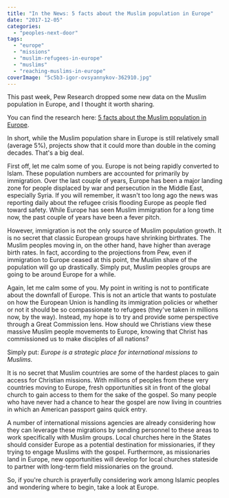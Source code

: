 ```yaml
---
title: "In the News: 5 facts about the Muslim population in Europe"
date: "2017-12-05"
categories: 
  - "peoples-next-door"
tags: 
  - "europe"
  - "missions"
  - "muslim-refugees-in-europe"
  - "muslims"
  - "reaching-muslims-in-europe"
coverImage: "5c5b3-igor-ovsyannykov-362910.jpg"
---
```


This past week, Pew Research dropped some new data on the Muslim population in Europe, and I thought it worth sharing.

You can find the research here: [5 facts about the Muslim population in Europe](http://www.pewresearch.org/fact-tank/2017/11/29/5-facts-about-the-muslim-population-in-europe/).

In short, while the Muslim population share in Europe is still relatively small (average 5%), projects show that it could more than double in the coming decades. That's a big deal.

First off, let me calm some of you. Europe is not being rapidly converted to Islam. These population numbers are accounted for primarily by immigration. Over the last couple of years, Europe has been a major landing zone for people displaced by war and persecution in the Middle East, especially Syria. If you will remember, it wasn't too long ago the news was reporting daily about the refugee crisis flooding Europe as people fled toward safety. While Europe has seen Muslim immigration for a long time now, the past couple of years have been a fever pitch.

However, immigration is not the only source of Muslim population growth. It is no secret that classic European groups have shrinking birthrates. The Muslim peoples moving in, on the other hand, have higher than average birth rates. In fact, according to the projections from Pew, even if immigration to Europe ceased at this point, the Muslim share of the population will go up drastically. Simply put, Muslim peoples groups are going to be around Europe for a while.

Again, let me calm some of you. My point in writing is not to pontificate about the downfall of Europe. This is not an article that wants to postulate on how the European Union is handling its immigration policies or whether or not it should be so compassionate to refugees (they've taken in millions now, by the way). Instead, my hope is to try and provide some perspective through a Great Commission lens. How should we Christians view these massive Muslim people movements to Europe, knowing that Christ has commissioned us to make disciples of all nations?

Simply put: _Europe is a strategic place for international missions to Muslims._

It is no secret that Muslim countries are some of the hardest places to gain access for Christian missions. With millions of peoples from these very countries moving to Europe, fresh opportunities sit in front of the global church to gain access to them for the sake of the gospel. So many people who have never had a chance to hear the gospel are now living in countries in which an American passport gains quick entry.

A number of international missions agencies are already considering how they can leverage these migrations by sending personnel to these areas to work specifically with Muslim groups. Local churches here in the States should consider Europe as a potential destination for missionaries, if they trying to engage Muslims with the gospel. Furthermore, as missionaries land in Europe, new opportunities will develop for local churches stateside to partner with long-term field missionaries on the ground. 

So, if you're church is prayerfully considering work among Islamic peoples and wondering where to begin, take a look at Europe.
